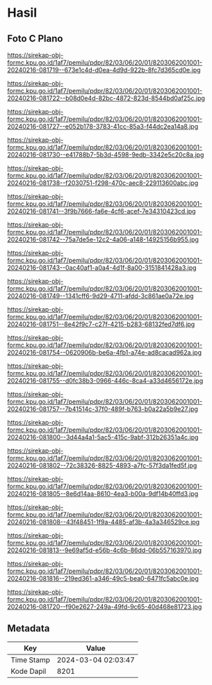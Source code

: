 # Hasil

## Foto C Plano

https://sirekap-obj-formc.kpu.go.id/1af7/pemilu/pdpr/82/03/06/20/01/8203062001001-20240216-081719--673e1c4d-d0ea-4d9d-922b-8fc7d365cd0e.jpg

https://sirekap-obj-formc.kpu.go.id/1af7/pemilu/pdpr/82/03/06/20/01/8203062001001-20240216-081722--b08d0e4d-82bc-4872-823d-8544bd0af25c.jpg

https://sirekap-obj-formc.kpu.go.id/1af7/pemilu/pdpr/82/03/06/20/01/8203062001001-20240216-081727--e052b178-3783-41cc-85a3-f44dc2ea14a8.jpg

https://sirekap-obj-formc.kpu.go.id/1af7/pemilu/pdpr/82/03/06/20/01/8203062001001-20240216-081730--e41788b7-5b3d-4598-9edb-3342e5c20c8a.jpg

https://sirekap-obj-formc.kpu.go.id/1af7/pemilu/pdpr/82/03/06/20/01/8203062001001-20240216-081738--f2030751-f298-470c-aec8-229113600abc.jpg

https://sirekap-obj-formc.kpu.go.id/1af7/pemilu/pdpr/82/03/06/20/01/8203062001001-20240216-081741--3f9b7666-fa6e-4cf6-acef-7e34310423cd.jpg

https://sirekap-obj-formc.kpu.go.id/1af7/pemilu/pdpr/82/03/06/20/01/8203062001001-20240216-081742--75a7de5e-12c2-4a06-a148-14925156b955.jpg

https://sirekap-obj-formc.kpu.go.id/1af7/pemilu/pdpr/82/03/06/20/01/8203062001001-20240216-081743--0ac40af1-a0a4-4d1f-8a00-3151841428a3.jpg

https://sirekap-obj-formc.kpu.go.id/1af7/pemilu/pdpr/82/03/06/20/01/8203062001001-20240216-081749--1341cff6-9d29-4711-afdd-3c861ae0a72e.jpg

https://sirekap-obj-formc.kpu.go.id/1af7/pemilu/pdpr/82/03/06/20/01/8203062001001-20240216-081751--8e42f9c7-c27f-4215-b283-68132fed7df6.jpg

https://sirekap-obj-formc.kpu.go.id/1af7/pemilu/pdpr/82/03/06/20/01/8203062001001-20240216-081754--0620906b-be6a-4fb1-a74e-ad8cacad962a.jpg

https://sirekap-obj-formc.kpu.go.id/1af7/pemilu/pdpr/82/03/06/20/01/8203062001001-20240216-081755--d0fc38b3-0966-446c-8ca4-a33d4656172e.jpg

https://sirekap-obj-formc.kpu.go.id/1af7/pemilu/pdpr/82/03/06/20/01/8203062001001-20240216-081757--7b41514c-37f0-489f-b763-b0a22a5b9e27.jpg

https://sirekap-obj-formc.kpu.go.id/1af7/pemilu/pdpr/82/03/06/20/01/8203062001001-20240216-081800--3d44a4a1-5ac5-415c-9abf-312b26351a4c.jpg

https://sirekap-obj-formc.kpu.go.id/1af7/pemilu/pdpr/82/03/06/20/01/8203062001001-20240216-081802--72c38326-8825-4893-a7fc-57f3da1fed5f.jpg

https://sirekap-obj-formc.kpu.go.id/1af7/pemilu/pdpr/82/03/06/20/01/8203062001001-20240216-081805--8e6d14aa-8610-4ea3-b00a-9df14b40ffd3.jpg

https://sirekap-obj-formc.kpu.go.id/1af7/pemilu/pdpr/82/03/06/20/01/8203062001001-20240216-081808--43f48451-1f9a-4485-af3b-4a3a346529ce.jpg

https://sirekap-obj-formc.kpu.go.id/1af7/pemilu/pdpr/82/03/06/20/01/8203062001001-20240216-081813--9e69af5d-e56b-4c6b-86dd-06b557163970.jpg

https://sirekap-obj-formc.kpu.go.id/1af7/pemilu/pdpr/82/03/06/20/01/8203062001001-20240216-081816--219ed361-a346-49c5-bea0-6471fc5abc0e.jpg

https://sirekap-obj-formc.kpu.go.id/1af7/pemilu/pdpr/82/03/06/20/01/8203062001001-20240216-081720--f90e2627-249a-49fd-9c65-40d468e81723.jpg


## Metadata

| Key        | Value               |
| ---------- | ------------------- |
| Time Stamp | 2024-03-04 02:03:47 |
| Kode Dapil | 8201                |



